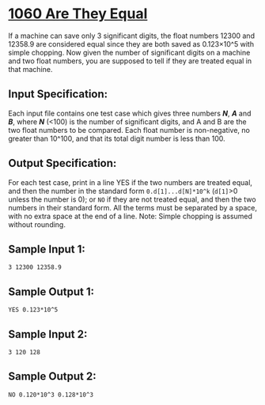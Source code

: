 # [1060 Are They Equal](https://pintia.cn/problem-sets/994805342720868352/problems/994805413520719872)

If a machine can save only 3 significant digits, the float numbers 12300 and 12358.9 are considered equal since they are both saved as 0.123×10^5​ with simple chopping. Now given the number of significant digits on a machine and two float numbers, you are supposed to tell if they are treated equal in that machine.

## Input Specification:
Each input file contains one test case which gives three numbers ***N***, ***A*** and ***B***, where ***N*** (<100) is the number of significant digits, and A and B are the two float numbers to be compared. Each float number is non-negative, no greater than 10^100, and that its total digit number is less than 100.

## Output Specification:

For each test case, print in a line YES if the two numbers are treated equal, and then the number in the standard form `0.d[1]...d[N]*10^k` (`d[1]`>0 unless the number is 0); or `NO` if they are not treated equal, and then the two numbers in their standard form. All the terms must be separated by a space, with no extra space at the end of a line.
Note: Simple chopping is assumed without rounding.

## Sample Input 1:

```
3 12300 12358.9
```

## Sample Output 1:

```
YES 0.123*10^5
```

## Sample Input 2:

```
3 120 128
```

## Sample Output 2:

```
NO 0.120*10^3 0.128*10^3
```
